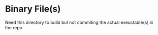# Binary File(s)
Need this directory to build but not commiting the 
actual exeuctable(s) in the repo.